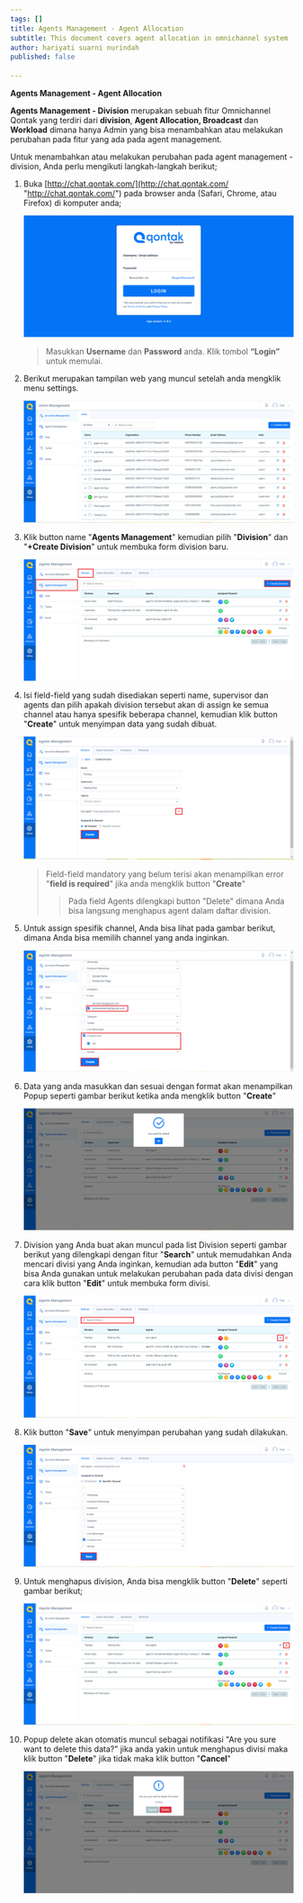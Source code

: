 ```yaml
---
tags: []
title: Agents Management - Agent Allocation
subtitle: This document covers agent allocation in omnichannel system
author: hariyati suarni nurindah
published: false

---
```

**Agents Management - Agent Allocation**

**Agents Management - Division** merupakan sebuah fitur Omnichannel Qontak yang terdiri dari **division**, **Agent Allocation, Broadcast** dan **Workload** dimana hanya Admin yang bisa menambahkan atau melakukan perubahan pada fitur yang ada pada agent management.

Untuk menambahkan atau melakukan perubahan pada agent management - division, Anda perlu mengikuti langkah-langkah berikut;

 1. Buka [http://chat.qontak.com/](http://chat.qontak.com/ "http://chat.qontak.com/") pada browser anda (Safari, Chrome, atau Firefox) di komputer anda;

    ![](/uploads/login-qontak-c.png)

    > Masukkan **Username** dan **Password** anda. Klik tombol **“Login”** untuk memulai.
 2. Berikut merupakan tampilan web yang muncul setelah anda mengklik menu settings.

    ![](/uploads/accounma1.PNG)
 3. Klik button name "**Agents Management**" kemudian pilih "**Division**" dan "**+Create Division**" untuk membuka form division baru.

    ![](/uploads/division.PNG)
 4. Isi field-field yang sudah disediakan seperti name, supervisor dan agents dan pilih apakah division tersebut akan di assign ke semua channel atau hanya spesifik  beberapa channel, kemudian klik button "**Create**" untuk menyimpan data yang sudah dibuat.

    ![](/uploads/division1-pn.PNG)

    > Field-field mandatory yang belum terisi akan menampilkan error "**field is required**" jika anda mengklik button "**Create**"
    >
    > > Pada field Agents dilengkapi button "Delete" dimana Anda bisa langsung menghapus agent dalam daftar division.
 5. Untuk assign spesifik channel, Anda bisa lihat pada gambar berikut, dimana Anda bisa memilih channel yang anda inginkan.

    ![](/uploads/division22-1.PNG)
 6. Data yang anda masukkan dan sesuai dengan format akan menampilkan Popup seperti gambar berikut ketika anda mengklik button "**Create**"

    ![](/uploads/division3.PNG)
 7. Division yang Anda buat akan muncul pada list Division seperti gambar berikut yang dilengkapi dengan fitur "**Search**" untuk memudahkan Anda mencari divisi yang Anda inginkan, kemudian ada button "**Edit**" yang bisa Anda gunakan untuk melakukan perubahan pada data divisi dengan cara klik button "**Edit**" untuk membuka form divisi.

    ![](/uploads/division4.PNG)
 8. Klik button "**Save**" untuk menyimpan perubahan yang sudah dilakukan.

    ![](/uploads/division5.PNG)
 9. Untuk menghapus division, Anda bisa mengklik button "**Delete**" seperti gambar berikut;

    ![](/uploads/division6.PNG)
10. Popup delete akan otomatis muncul sebagai notifikasi "Are you sure want to delete this data?" jika anda yakin untuk menghapus divisi maka klik button "**Delete**" jika tidak maka klik button "**Cancel**"

    ![](/uploads/division7.PNG)